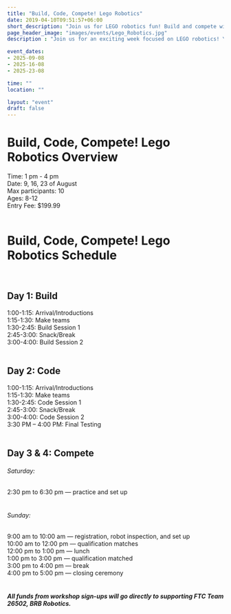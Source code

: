```yaml
---
title: "Build, Code, Compete! Lego Robotics"
date: 2019-04-10T09:51:57+06:00
short_description: "Join us for LEGO robotics fun! Build and compete with your own robots in teams. Perfect for all skill levels!"
page_header_image: "images/events/Lego_Robotics.jpg"
description : "Join us for an exciting week focused on LEGO robotics! You’ll work in teams to design and build your own LEGO robots for fun challenges. With guidance from experienced mentors, you'll explore teamwork and problem-solving skills while bringing your creations to life. The camp culminates in a thrilling competition where you can showcase your robots. Perfect for all skill levels—come build with us!"

event_dates: 
- 2025-09-08
- 2025-16-08
- 2025-23-08

time: ""
location: ""

layout: "event"
draft: false
---
```



<h1>Build, Code, Compete! Lego Robotics Overview</h1>

<div>
  Time: 1 pm - 4 pm 
</div>

<div>
  Date: 9, 16, 23 of August 
</div>

<div>
  Max participants: 10
</div>

<div>
  Ages: 8-12 
</div>

<div>
  Entry Fee: $199.99
</div>

</br>
<h1>Build, Code, Compete! Lego Robotics Schedule</h1>

<div class="day-section">
  </br>
  <h2>Day 1: Build</h2>

  <div class="time-slot">
    1:00-1:15: Arrival/Introductions 
  </div>

  <div class="time-slot">
    1:15-1:30: Make teams
  </div>

  <div class="time-slot break">
    1:30-2:45: Build Session 1
  </div>

  <div class="time-slot">
    2:45-3:00: Snack/Break
  </div>
  
  <div class="time-slot">
    3:00-4:00: Build Session 2
  </div>
</div>

<div class="day-section">
  </br>
  <h2>Day 2: Code</h2>

  <div class="time-slot">
    1:00-1:15: Arrival/Introductions
  </div>

  <div class="time-slot">
    1:15-1:30: Make teams
  </div>

  <div class="time-slot">
    1:30-2:45: Code Session 1
  </div>

  <div class="time-slot break">
    2:45-3:00: Snack/Break
  </div>
  
  <div class="time-slot break">
    3:00-4:00: Code Session 2
  </div>

  <div class="time-slot">
    3:30 PM – 4:00 PM: Final Testing 
  </div>
</div>

<div class="day-section">
    </br>
    <h2>Day 3 & 4: Compete</h2>
    <div class="time-slot">
    <h6>Saturday:</h6>
    <div class="time-slot">
        2:30 pm to 6:30 pm — practice and set up
        </div>
    </div>
    <div class="time-slot">
        </br>
        <h6>Sunday:</h6>
        <div class="time-slot">
            9:00 am to 10:00 am — registration, robot inspection, and set up
        </div>
        <div class="time-slot">
            10:00 am to 12:00 pm — qualification matches
        </div>
        <div class="time-slot">
            12:00 pm to 1:00 pm — lunch
        </div>
        <div class="time-slot break">
            1:00 pm to 3:00 pm — qualification matched
        </div>
        <div class="time-slot">
            3:00 pm to 4:00 pm — break
        </div>
        <div class="time-slot">
            4:00 pm to 5:00 pm — closing ceremony
        </div>
</div>

<div>
    </br>
    <h5> All funds from workshop sign-ups will go directly to supporting FTC Team 26502, BRB Robotics.<h5>
</div>